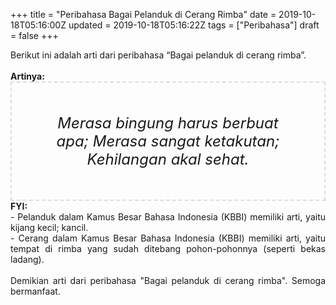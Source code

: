 +++
title = "Peribahasa Bagai Pelanduk di Cerang Rimba"
date = 2019-10-18T05:16:00Z
updated = 2019-10-18T05:16:22Z
tags = ["Peribahasa"]
draft = false
+++

<div dir="ltr" style="text-align: left;" trbidi="on"><div style="text-align: justify;">Berikut ini adalah arti dari peribahasa “Bagai pelanduk di cerang rimba”.</div><br /><div style="text-align: justify;"><b>Artinya:</b></div><div style="border: 2px dashed #ddd; font-size: 24px; height: auto; margin: 0 auto; padding: 50px; text-align: center; width: auto;"><i>Merasa bingung harus berbuat apa; Merasa sangat ketakutan; Kehilangan akal sehat.</i></div><div style="text-align: justify;"><b>FYI:</b><br />- Pelanduk dalam Kamus Besar Bahasa Indonesia (KBBI) memiliki arti, yaitu kijang kecil; kancil.<br />- Cerang dalam Kamus Besar Bahasa Indonesia (KBBI) memiliki arti, yaitu tempat di rimba yang sudah ditebang pohon-pohonnya (seperti bekas ladang).<br /><br /></div><div style="text-align: justify;">Demikian arti dari peribahasa "Bagai pelanduk di cerang rimba". Semoga bermanfaat.</div></div>
